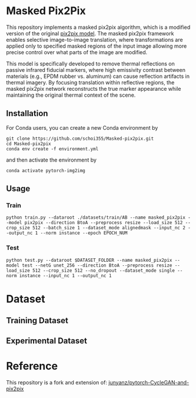 
# Masked Pix2Pix

This repository implements a masked pix2pix algorithm, which is a modified version of the original [pix2pix model](https://github.com/junyanz/pytorch-CycleGAN-and-pix2pix).
The masked pix2pix framework enables selective image-to-image translation, where transformations are applied only to specified masked regions of the input image allowing more precise control over what parts of the image are modified.

This model is specifically developed to remove thermal reflections on passive infrared fiducial markers, where high emissivity contrast between materials (e.g., EPDM rubber vs. aluminum) can cause reflection artifacts in thermal imagery. By focusing translation within reflective regions, the masked pix2pix network reconstructs the true marker appearance while maintaining the original thermal context of the scene.

## Installation

For Conda users, you can create a new Conda environment by

```
git clone https://github.com/schoi355/Masked-pix2pix.git
cd Masked-pix2pix
conda env create -f environment.yml
```
and then activate the environment by
```
conda activate pytorch-img2img
```

## Usage

### Train

```
python train.py --dataroot ./datasets/train/AB --name masked_pix2pix --model pix2pix --direction BtoA --preprocess resize --load_size 512 --crop_size 512 --batch_size 1 --dataset_mode alignedmask --input_nc 2 --output_nc 1 --norm instance --epoch EPOCH_NUM
```

### Test

```
python test.py --dataroot $DATASET_FOLDER --name masked_pix2pix --model test --netG unet_256 --direction BtoA --preprocess resize --load_size 512 --crop_size 512 --no_dropout --dataset_mode single --norm instance --input_nc 1 --output_nc 1
```

# Dataset

## Training Dataset

## Experimental Dataset

# Reference

This repository is a fork and extension of: [junyanz/pytorch-CycleGAN-and-pix2pix](https://github.com/junyanz/pytorch-CycleGAN-and-pix2pix)
